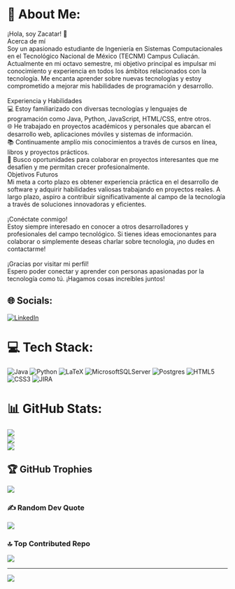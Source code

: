 # 💫 About Me:
¡Hola, soy Zacatar! 👋<br>Acerca de mí<br>Soy un apasionado estudiante de Ingeniería en Sistemas Computacionales en el Tecnológico Nacional de México (TECNM) Campus Culiacán. Actualmente en mi octavo semestre, mi objetivo principal es impulsar mi conocimiento y experiencia en todos los ámbitos relacionados con la tecnología. Me encanta aprender sobre nuevas tecnologías y estoy comprometido a mejorar mis habilidades de programación y desarrollo.<br><br>Experiencia y Habilidades<br>💻 Estoy familiarizado con diversas tecnologías y lenguajes de programación como Java, Python, JavaScript, HTML/CSS, entre otros.<br>🌐 He trabajado en proyectos académicos y personales que abarcan el desarrollo web, aplicaciones móviles y sistemas de información.<br>📚 Continuamente amplío mis conocimientos a través de cursos en línea, libros y proyectos prácticos.<br>🚀 Busco oportunidades para colaborar en proyectos interesantes que me desafíen y me permitan crecer profesionalmente.<br>Objetivos Futuros<br>Mi meta a corto plazo es obtener experiencia práctica en el desarrollo de software y adquirir habilidades valiosas trabajando en proyectos reales. A largo plazo, aspiro a contribuir significativamente al campo de la tecnología a través de soluciones innovadoras y eficientes.<br><br>¡Conéctate conmigo!<br>Estoy siempre interesado en conocer a otros desarrolladores y profesionales del campo tecnológico. Si tienes ideas emocionantes para colaborar o simplemente deseas charlar sobre tecnología, ¡no dudes en contactarme!<br><br>¡Gracias por visitar mi perfil!<br>Espero poder conectar y aprender con personas apasionadas por la tecnología como tú. ¡Hagamos cosas increíbles juntos!


## 🌐 Socials:
[![LinkedIn](https://img.shields.io/badge/LinkedIn-%230077B5.svg?logo=linkedin&logoColor=white)](https://linkedin.com/in/https://www.linkedin.com/in/pablo-daniel-ponce-lopez-28a558285/) 

# 💻 Tech Stack:
![Java](https://img.shields.io/badge/java-%23ED8B00.svg?style=for-the-badge&logo=openjdk&logoColor=white) ![Python](https://img.shields.io/badge/python-3670A0?style=for-the-badge&logo=python&logoColor=ffdd54) ![LaTeX](https://img.shields.io/badge/latex-%23008080.svg?style=for-the-badge&logo=latex&logoColor=white) ![MicrosoftSQLServer](https://img.shields.io/badge/Microsoft%20SQL%20Server-CC2927?style=for-the-badge&logo=microsoft%20sql%20server&logoColor=white) ![Postgres](https://img.shields.io/badge/postgres-%23316192.svg?style=for-the-badge&logo=postgresql&logoColor=white) ![HTML5](https://img.shields.io/badge/html5-%23E34F26.svg?style=for-the-badge&logo=html5&logoColor=white) 
![CSS3](https://img.shields.io/badge/css3-%231572B6.svg?style=for-the-badge&logo=css3&logoColor=white) ![JIRA](https://img.shields.io/badge/jira-%230052CC.svg?style=for-the-badge&logo=jira&logoColor=white)
# 📊 GitHub Stats:
![](https://github-readme-stats.vercel.app/api?username=Zacatar&theme=radical&hide_border=false&include_all_commits=false&count_private=false)<br/>
![](https://github-readme-streak-stats.herokuapp.com/?user=Zacatar&theme=radical&hide_border=false)<br/>
![](https://github-readme-stats.vercel.app/api/top-langs/?username=Zacatar&theme=radical&hide_border=false&include_all_commits=false&count_private=false&layout=compact)

## 🏆 GitHub Trophies
![](https://github-profile-trophy.vercel.app/?username=Zacatar&theme=radical&no-frame=false&no-bg=true&margin-w=4)

### ✍️ Random Dev Quote
![](https://quotes-github-readme.vercel.app/api?type=horizontal&theme=radical)

### 🔝 Top Contributed Repo
![](https://github-contributor-stats.vercel.app/api?username=Zacatar&limit=5&theme=monokai&combine_all_yearly_contributions=true)

---
[![](https://visitcount.itsvg.in/api?id=Zacatar&icon=2&color=0)](https://visitcount.itsvg.in)

<!-- Proudly created with GPRM ( https://gprm.itsvg.in ) -->
